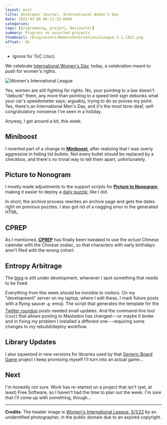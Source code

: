 ```yaml
---
layout: post
title: Developer Journal, International Women's Day
date: 2021-03-08 06:11:23-0400
categories:
tags: [programming, project, devjournal]
summary: Progress on assorted projects
thumbnail: /blog/assets/WomensInternationalLeague.5.1.1922.png
offset: -9%
---
```


* Ignore for ToC
{:toc}

We celebrate [International Women's Day](https://en.wikipedia.org/wiki/International_Women's_Day), today, a celebration meant to push for women's rights.

![Women's International League](/blog/assets/WomensInternationalLeague.5.1.1922.png "Women's International League")

Yes, women are still fighting for rights.  No, your pointing to a law doesn't "debunk" them, any more than pointing to a speed limit sign debunks what your car's speedometer says; arguably, trying to do so proves my point.  Yes, there's an International Men's Day, and it's the most tone-deaf, self-congratulatory nonsense I've seen in a holiday.

Anyway, I got around a bit, this week.

## Miniboost

I reverted part of a change to [**Miniboost**](https://github.com/jcolag/Miniboost), after realizing that I was overly aggressive in hiding list bullets.  Not every bullet should be replaced by a checkbox, and there's no trivial way to tell them apart, unfortunately.

## Picture to Nonogram

I mostly made adjustments to the support scripts for [**Picture to Nonogram**](https://github.com/jcolag/picture-nonogram), making it easier to deploy a [daily puzzle](https://john.colagioia.net/nono/), like I did.

In short, the archive process rewrites an archive page and gets the dates right on previous puzzles.  I also got rid of a nagging error in the generated HTML.

## CPREP

As I mentioned, [**CPREP**](https://github.com/jcolag/background-generator) has finally been tweaked to use the *actual* Chinese calendar with the Chinese zodiac, so that characters with early birthdays aren't filed with the wrong cohort.

## Entropy Arbitrage

The [blog](https://github.com/jcolag/entropy-arbitrage-code) is still under development, whenever I spot something that needs to be fixed.

Everything from this week should be invisible to visitors.  On my "development" server on my laptop, where I edit these, I mark future posts with a flying saucer 🛸 emoji.  The script that generates the template for the [Twitter roundup](/blog/tag/linkdump) posts needed small updates.  And the command-line tool (`toot`) that allows posting to Mastodon has changed---or maybe it broke and in fixing my problem I installed a different one---requiring some changes to my rebuild/deploy workflow.

## Library Updates

I also squeezed in new versions for libraries used by that [Generic Board Game](https://github.com/jcolag/generic-board-game) project I keep promising myself I'll turn into an actual game...

## Next

I'm honestly not sure.  Work has re-started on a project that isn't (yet, at least) Free Software, so I haven't had the time to plan out the week.  I'm sure that I'll come up with something, though...

* * *

**Credits**:  The header image is [Women's International League, 5/1/22](https://commons.wikimedia.org/wiki/File:Women%27s_International_League,_5._1._1922.png) by an unidentified photographer, in the public domain due to an expired copyright.
